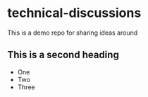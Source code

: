 # technical-discussions
This is a demo repo for sharing ideas around

## This is a second heading

* One
* Two
* Three
